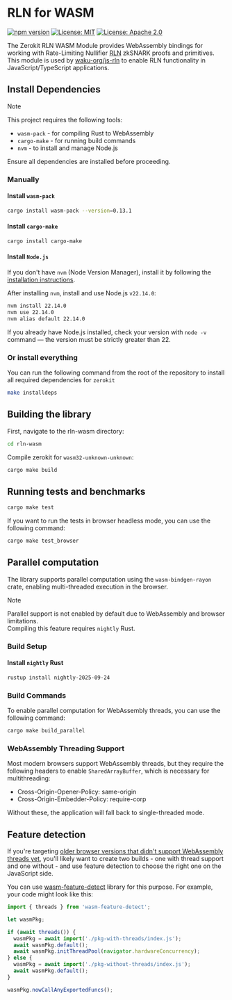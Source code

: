 # RLN for WASM

[![npm version](https://badge.fury.io/js/@waku%2Fzerokit-rln-wasm.svg)](https://badge.fury.io/js/@waku%2Fzerokit-rln-wasm)
[![License: MIT](https://img.shields.io/badge/License-MIT-blue.svg)](https://opensource.org/licenses/MIT)
[![License: Apache 2.0](https://img.shields.io/badge/License-Apache%202.0-blue.svg)](https://opensource.org/licenses/Apache-2.0)

The Zerokit RLN WASM Module provides WebAssembly bindings for working with
Rate-Limiting Nullifier [RLN](https://rfc.vac.dev/spec/32/) zkSNARK proofs and primitives.
This module is used by [waku-org/js-rln](https://github.com/waku-org/js-rln/) to enable
RLN functionality in JavaScript/TypeScript applications.

## Install Dependencies

> [!NOTE]
> This project requires the following tools:
>
> - `wasm-pack` - for compiling Rust to WebAssembly
> - `cargo-make` - for running build commands
> - `nvm` - to install and manage Node.js
>
> Ensure all dependencies are installed before proceeding.

### Manually

#### Install `wasm-pack`

```bash
cargo install wasm-pack --version=0.13.1
```

#### Install `cargo-make`

```bash
cargo install cargo-make
```

#### Install `Node.js`

If you don't have `nvm` (Node Version Manager), install it by following
the [installation instructions](https://github.com/nvm-sh/nvm?tab=readme-ov-file#install--update-script).

After installing `nvm`, install and use Node.js `v22.14.0`:

```bash
nvm install 22.14.0
nvm use 22.14.0
nvm alias default 22.14.0
```

If you already have Node.js installed,
check your version with `node -v` command — the version must be strictly greater than 22.

### Or install everything

You can run the following command from the root of the repository to install all required dependencies for `zerokit`

```bash
make installdeps
```

## Building the library

First, navigate to the rln-wasm directory:

```bash
cd rln-wasm
```

Compile zerokit for `wasm32-unknown-unknown`:

```bash
cargo make build
```

## Running tests and benchmarks

```bash
cargo make test
```

If you want to run the tests in browser headless mode, you can use the following command:

```bash
cargo make test_browser
```

## Parallel computation

The library supports parallel computation using the `wasm-bindgen-rayon` crate,
enabling multi-threaded execution in the browser.

> [!NOTE]
> Parallel support is not enabled by default due to WebAssembly and browser limitations. \
> Compiling this feature requires `nightly` Rust.

### Build Setup

#### Install `nightly` Rust

```bash
rustup install nightly-2025-09-24
```

### Build Commands

To enable parallel computation for WebAssembly threads, you can use the following command:

```bash
cargo make build_parallel
```

### WebAssembly Threading Support

Most modern browsers support WebAssembly threads,
but they require the following headers to enable `SharedArrayBuffer`, which is necessary for multithreading:

- Cross-Origin-Opener-Policy: same-origin
- Cross-Origin-Embedder-Policy: require-corp

Without these, the application will fall back to single-threaded mode.

## Feature detection

If you're targeting [older browser versions that didn't support WebAssembly threads yet](https://webassembly.org/roadmap/),
you'll likely want to create two builds - one with thread support and one without -
and use feature detection to choose the right one on the JavaScript side.

You can use [wasm-feature-detect](https://github.com/GoogleChromeLabs/wasm-feature-detect) library for this purpose.
For example, your code might look like this:

```js
import { threads } from 'wasm-feature-detect';

let wasmPkg;

if (await threads()) {
  wasmPkg = await import('./pkg-with-threads/index.js');
  await wasmPkg.default();
  await wasmPkg.initThreadPool(navigator.hardwareConcurrency);
} else {
  wasmPkg = await import('./pkg-without-threads/index.js');
  await wasmPkg.default();
}

wasmPkg.nowCallAnyExportedFuncs();
```
